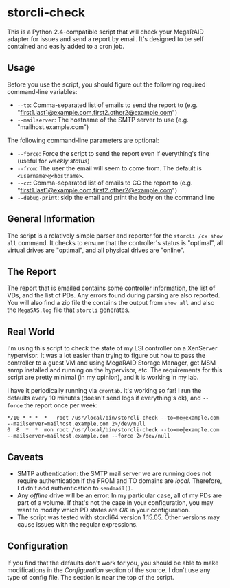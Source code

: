 # storcli-check
This is a Python 2.4-compatible script that will check your MegaRAID adapter
for issues and send a report by email.  It's designed to be self contained and
easily added to a cron job.

## Usage
Before you use the script, you should figure out the following required command-line variables:
 - `--to`: Comma-separated list of emails to send the report to (e.g. "first1.last1@example.com,first2.other2@example.com")
 - `--mailserver`:  The hostname of the SMTP server to use (e.g. "mailhost.example.com")

The following command-line parameters are optional:
 - `--force`: Force the script to send the report even if everything's fine (useful for *weekly status*)
 - `--from`: The user the email will seem to come from.  The default is `<username>@<hostname>`.
 - `--cc`: Comma-separated list of emails to CC the report to (e.g. "first1.last1@example.com,first2.other2@example.com")
 - `--debug-print`: skip the email and print the body on the command line

## General Information
The script is a relatively simple parser and reporter for the `storcli /cx show all`
command.  It checks to ensure that the controller's status is "optimal", all
virtual drives are "optimal", and all physical drives are "online".

## The Report
The report that is emailed contains some controller information, the list of
VDs, and the list of PDs.  Any errors found during parsing are also reported.
You will also find a zip file the contains the output from `show all` and also
the `MegaSAS.log` file that `storcli` generates.

## Real World
I'm using this script to check the state of my LSI controller on a XenServer
hypervisor.  It was a lot easier than trying to figure out how to pass the
controller to a guest VM and using MegaRAID Storage Manager, get MSM snmp installed and running on the hypervisor,
etc.  The requirements for this script are pretty minimal (in my
opinion), and it is working in my lab.

I have it periodically running via `crontab`.  It's working so far!  I run the defaults
every 10 minutes (doesn't send logs if everything's ok), and `--force` the report
once per week:

    */10 * * *  *   root /usr/local/bin/storcli-check --to=me@example.com --mailserver=mailhost.example.com 2>/dev/null
    0  8  *  *  mon root /usr/local/bin/storcli-check --to=me@example.com --mailserver=mailhost.example.com --force 2>/dev/null

## Caveats

 - SMTP authentication: the SMTP mail server we are running does not require
authentication if the FROM and TO domains are *local*.  Therefore, I didn't add
authentication to `sendmail()`.
 - Any *offline* drive will be an error: In my particular case, all of my PDs are part of a volume.  If that's not the case in your configuration, you may want to modify which PD states are *OK* in your configuration.
 - The script was tested with storcli64 version 1.15.05.  Other versions may cause issues with the regular expressions.


## Configuration

If you find that the defaults don't work for you, you should be able to make modifications
in the *Configuration* section of the source.  I don't use any type of config file.
The section is near the top of the script.
